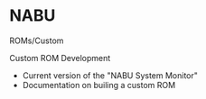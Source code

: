 # NABU
ROMs/Custom

Custom ROM Development
- Current version of the "NABU System Monitor"
- Documentation on builing a custom ROM
